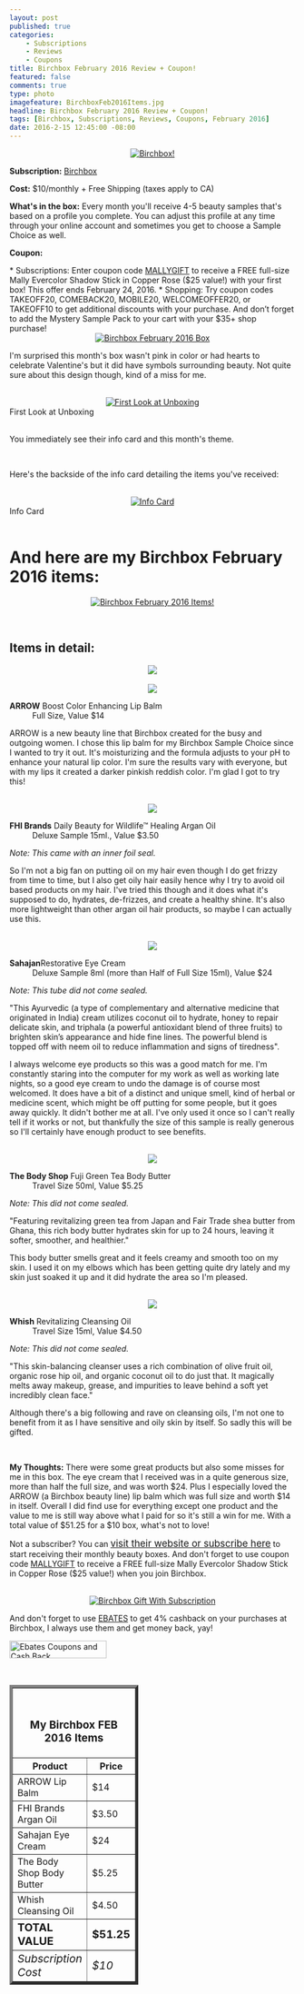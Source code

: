 ```yaml
---
layout: post
published: true
categories: 
    - Subscriptions
    - Reviews
    - Coupons
title: Birchbox February 2016 Review + Coupon!
featured: false
comments: true
type: photo
imagefeature: BirchboxFeb2016Items.jpg
headline: Birchbox February 2016 Review + Coupon!
tags: [Birchbox, Subscriptions, Reviews, Coupons, February 2016]
date: 2016-2-15 12:45:00 -08:00
---
```


<center><a href="https://www.birchbox.com/invite/whatsupmailbox" target="_blank">
<img src="/images/BirchboxFeb2016Package.jpg" border="0" style="border:none;max-width:100%;" alt="Birchbox!" />
</a></center>

<p><b>Subscription:</b> <a href="https://www.birchbox.com/invite/whatsupmailbox" target="_blank">Birchbox</a></p>
<p><b>Cost:</b> $10/monthly + Free Shipping (taxes apply to CA)</p>
<p><b>What's in the box:</b> Every month you'll receive 4-5 beauty samples that's based on a profile you complete. You can adjust this profile at any time through your online account and sometimes you get to choose a Sample Choice as well.</p>
<p><b>Coupon:</b></p>
* Subscriptions: Enter coupon code <a href="https://www.birchbox.com/invite/whatsupmailbox" target="_blank">MALLYGIFT</a> to receive a FREE full-size Mally Evercolor Shadow Stick in Copper Rose ($25 value!) with your first box! This offer ends February 24, 2016.
* Shopping: Try coupon codes TAKEOFF20, COMEBACK20, MOBILE20, WELCOMEOFFER20, or TAKEOFF10 to get additional discounts with your purchase. And don’t forget to add the Mystery Sample Pack to your cart with your $35+ shop purchase!

<br>

<center><a href="https://www.birchbox.com/invite/whatsupmailbox" target="_blank">
<img src="/images/BirchboxFeb2016Box.jpg" border="0" style="border:none;max-width:100%;" alt="Birchbox February 2016 Box" />
</a></center>

<p>I'm surprised this month's box wasn't pink in color or had hearts to celebrate Valentine's but it did have symbols surrounding beauty. Not quite sure about this design though, kind of a miss for me.</p>

<br>

<center><a href="https://www.birchbox.com/invite/whatsupmailbox" target="_blank">
<img src="/images/BirchboxFeb2016OpenBox.jpg" border="0" style="border:none;max-width:100%;" alt="First Look at Unboxing" />
</a></center>
<figcaption>First Look at Unboxing</figcaption>
<br>

<p>You immediately see their info card and this month's theme.</p>

<br>

<p>Here's the backside of the info card detailing the items you've received:</p>

<br>

<center><a href="https://www.birchbox.com/invite/whatsupmailbox" target="_blank">
<img src="/images/BirchboxFeb2016Info.jpg" border="0" style="border:none;max-width:100%;" alt="Info Card" /></a></center>
<figcaption>Info Card</figcaption>

<br>

# And here are my Birchbox February 2016 items:

<p><center><a href="https://www.birchbox.com/invite/whatsupmailbox" target="_blank">
<img src="/images/BirchboxFeb2016Items.jpg" border="0" style="border:none;max-width:100%;" alt="Birchbox February 2016 Items!" /></a></center></p>
<br>

## Items in detail:

<center><a href="https://www.birchbox.com/invite/whatsupmailbox" target="_blank">
<img src="/images/BirchboxFeb2016ArrowBoostLipBalm.jpg" border="0" style="border:none;max-width:100%;" />
</a></center>

<br>

<center><a href="https://www.birchbox.com/invite/whatsupmailbox" target="_blank">
<img src="/images/BirchboxFeb2016ArrowBoostLipBalm2.jpg" border="0" style="border:none;max-width:100%;" />
</a></center>

<DL>
<DT><b>ARROW</b> Boost Color Enhancing Lip Balm</DT>
<DD>Full Size, Value $14</DD>
</DL>

<p>ARROW is a new beauty line that Birchbox created for the busy and outgoing women. I chose this lip balm for my Birchbox Sample Choice since I wanted to try it out. It's moisturizing and the formula adjusts to your pH to enhance your natural lip color. I'm sure the results vary with everyone, but with my lips it created a darker pinkish reddish color. I'm glad I got to try this!</p>

<br>

<center><a href="https://www.birchbox.com/invite/whatsupmailbox" target="_blank">
<img src="/images/BirchboxFeb2016FHIBrandsArganOil.jpg" border="0" style="border:none;max-width:100%;" />
</a></center>

<DL>
<DT><b>FHI Brands</b> Daily Beauty for Wildlife™ Healing Argan Oil</DT>
<DD>Deluxe Sample 15ml., Value $3.50</DD>
</DL>

<p><i>Note: This came with an inner foil seal.</i></p>

<p>So I'm not a big fan on putting oil on my hair even though I do get frizzy from time to time, but I also get oily hair easily hence why I try to avoid oil based products on my hair. I've tried this though and it does what it's supposed to do, hydrates, de-frizzes, and create a healthy shine. It's also more lightweight than other argan oil hair products, so maybe I can actually use this.</p>

<br>

<center><a href="https://www.birchbox.com/invite/whatsupmailbox" target="_blank">
<img src="/images/BirchboxFeb2016SahajanRestorativeEyeCream.jpg" border="0" style="border:none;max-width:100%;" />
</a></center>

<DL>
<DT><b>Sahajan</b>Restorative Eye Cream</DT>
<DD>Deluxe Sample 8ml (more than Half of Full Size 15ml), Value $24</DD>
</DL>

<p><i>Note: This tube did not come sealed.</i></p>

<p>"This Ayurvedic (a type of complementary and alternative medicine that originated in India) cream utilizes coconut oil to hydrate, honey to repair delicate skin, and triphala (a powerful antioxidant blend of three fruits) to brighten skin’s appearance and hide fine lines. The powerful blend is topped off with neem oil to reduce inflammation and signs of tiredness".</p>

<p>I always welcome eye products so this was a good match for me. I'm constantly staring into the computer for my work as well as working late nights, so a good eye cream to undo the damage is of course most welcomed. It does have a bit of a distinct and unique smell, kind of herbal or medicine scent, which might be off putting for some people, but it goes away quickly. It didn't bother me at all. I've only used it once so I can't really tell if it works or not, but thankfully the size of this sample is really generous so I'll certainly have enough product to see benefits.</p>

<br>

<center><a href="https://www.birchbox.com/invite/whatsupmailbox" target="_blank">
<img src="/images/BirchboxFeb2016TheBodyShopFujiGreenTeaBodyButter.jpg" border="0" style="border:none;max-width:100%;" />
</a></center>

<DL>
<DT><b>The Body Shop</b> Fuji Green Tea Body Butter</DT>
<DD>Travel Size 50ml, Value $5.25</DD>
</DL>

<p><i>Note: This did not come sealed.</i></p>

<p>"Featuring revitalizing green tea from Japan and Fair Trade shea butter from Ghana, this rich body butter hydrates skin for up to 24 hours, leaving it softer, smoother, and healthier."</p>

<p>This body butter smells great and it feels creamy and smooth too on my skin. I used it on my elbows which has been getting quite dry lately and my skin just soaked it up and it did hydrate the area so I'm pleased.</p>

<br>

<center><a href="https://www.birchbox.com/invite/whatsupmailbox" target="_blank">
<img src="/images/BirchboxFeb2016WhishRevitalizingCleansingOil.jpg" border="0" style="border:none;max-width:100%;" />
</a></center>

<DL>
<DT><b>Whish</b> Revitalizing Cleansing Oil</DT>
<DD>Travel Size 15ml, Value $4.50</DD>
</DL>

<p><i>Note: This did not come sealed.</i></p>

<p>"This skin-balancing cleanser uses a rich combination of olive fruit oil, organic rose hip oil, and organic coconut oil to do just that. It magically melts away makeup, grease, and impurities to leave behind a soft yet incredibly clean face."</p>

<p>Although there's a big following and rave on cleansing oils, I'm not one to benefit from it as I have sensitive and oily skin by itself. So sadly this will be gifted.</p>

<br>

<p><i class="icon-exclamation-sign"></i><b> My Thoughts:</b> There were some great products but also some misses for me in this box. The eye cream that I received was in a quite generous size, more than half the full size, and was worth $24. Plus I especially loved the ARROW (a Birchbox beauty line) lip balm which was full size and worth $14 in itself. Overall I did find use for everything except one product and the value to me is still way above what I paid for so it's still a win for me. With a total value of $51.25 for a $10 box, what's not to love!</p>

<p>Not a subscriber? You can <a href="https://www.birchbox.com/invite/whatsupmailbox"><big>visit their website or subscribe here</big></a> to start receiving their monthly beauty boxes. And don't forget to use coupon code <a href="https://www.birchbox.com/invite/whatsupmailbox" target="_blank">MALLYGIFT</a> to receive a FREE full-size Mally Evercolor Shadow Stick in Copper Rose ($25 value!) when you join Birchbox.</p>

<br>

<center><a href="https://www.birchbox.com/invite/whatsupmailbox" target="_blank">
<img src="/images/BirchboxFeb2016GWS.png" border="0" style="border:none;max-width:100%;" alt="Birchbox Gift With Subscription" />
</a></center>

<p>And don't forget to use <a href="http://www.ebates.com/rf.do?referrerid=nFbj2DqrCN%2BpB5AWKzmAFQ%3D%3D&eeid=30337" target="_blank">EBATES</a> to get 4% cashback on your purchases at Birchbox, I always use them and get money back, yay!</p>

<a href='http://www.ebates.com/rf.do?referrerid=nFbj2DqrCN%2BpB5AWKzmAFQ%3D%3D&eeid=28585' target='_blank' rel='nofollow'><img src='http://www.ebates.com/referral/2012/global_files/images/ebates_logo.png' alt='Ebates Coupons and Cash Back' height='31' width='171' border='0'/></a>

<br>

<TABLE  BORDER="5" style="width:45%">
   <TR>
      <TH COLSPAN="2">
         <H3><BR><center>My Birchbox FEB 2016 Items</center></H3>
      </TH>
   </TR>
      <TH>Product</TH>
      <TH>Price</TH>
  <TR>
      <TD>ARROW Lip Balm</TD>
      <TD>$14</TD>
   </TR>
   <TR>
      <TD>FHI Brands Argan Oil</TD>
      <TD>$3.50</TD>
   </TR>
    <TR>
      <TD>Sahajan Eye Cream</TD>
      <TD>$24</TD>
   </TR>
    <TR>
      <TD>The Body Shop Body Butter</TD>
      <TD>$5.25</TD>
   </TR>
    <TR>
      <TD>Whish Cleansing Oil</TD>
      <TD>$4.50</TD>
   </TR>
   <TR>
      <TD><b><big>TOTAL VALUE</big></b></TD>
      <TD><b><big>$51.25</big></b></TD>
   </TR>
   <TR>
      <TD><i><big>Subscription Cost</big></i></TD>
      <TD><i><big>$10</big></i></TD>
   </TR>
</TABLE>
